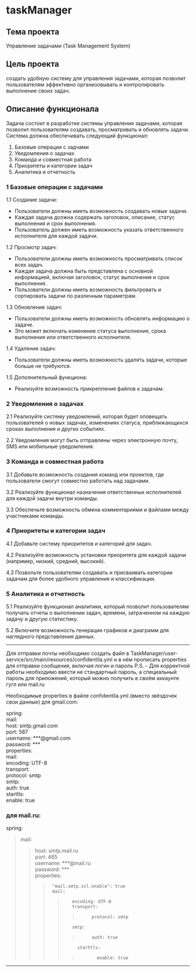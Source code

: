 # taskManager  

## Тема проекта  
Управление задачами (Task Management System)

## Цель проекта  
создать удобную систему для управления задачами, 
которая позволит пользователям эффективно организовывать и контролировать выполнение своих задач.

## Описание функционала  
Задача состоит в разработке системы управления задачами, 
которая позволит пользователям создавать, просматривать и обновлять задачи. 
   Система должна обеспечивать следующий функционал:
1. Базовые операции с задчами  
2. Уведомления о задачах  
3. Команда и совместная работа  
4. Приоритеты и категории задач  
5. Аналитика и отчетность  

### 1 Базовые операции с задачами  

 1.1 Создание задачи:  
   - Пользователи должны иметь возможность создавать новые задачи.  
   - Каждая задача должна содержать заголовок, описание, статус выполнения и срок выполнения.  
   - Пользователь должен иметь возможность указать ответственного исполнителя для каждой задачи.
     
 1.2 Просмотр задач:  
   - Пользователи должны иметь возможность просматривать список всех задач.  
   - Каждая задача должна быть представлена с основной информацией, включая заголовок, статус выполнения и срок выполнения.  
   - Пользователи должны иметь возможность фильтровать и сортировать задачи по различным параметрам.
     
 1.3 Обновление задач:  
   - Пользователи должны иметь возможность обновлять информацию о задаче.  
   - Это может включать изменение статуса выполнения, срока выполнения или ответственного исполнителя.
     
 1.4 Удаление задач:  
   - Пользователи должны иметь возможность удалять задачи, которые больше не требуются.
     
 1.5 Дополнительный функциона:  
 - Реализуйте возможность прикрепления файлов к задачам.  

### 2 Уведомления о задачах

2.1 Реализуйте систему уведомлений, которая будет оповещать 
пользователей о новых задачах, изменениях статуса, приближающихся сроках выполнения и других событиях.  

2.2 Уведомления могут быть отправлены через электронную почту, SMS или мобильные уведомления.  

### 3 Команда и совместная работа

3.1 Добавьте возможность создания команд или проектов, где пользователи смогут совместно работать над задачами.  

3.2 Реализуйте функционал назначения ответственных исполнителей для каждой задачи внутри команды.  

3.3 Обеспечьте возможность обмена комментариями и файлами между участниками команды.  

### 4 Приоритеты и категории задач

4.1 Добавьте систему приоритетов и категорий для задач.  

4.2 Реализуйте возможность установки приоритета для каждой задачи (например, низкий, средний, высокий).  

4.3 Позвольте пользователям создавать и присваивать категории задачам для более удобного управления и классификации.  

### 5 Аналитика и отчетность

5.1 Реализуйте функционал аналитики, который позволит пользователям получать отчеты 
о выполнении задач, времени, затраченном на каждую задачу и другую статистику.  

5.2 Включите возможность генерации графиков и диаграмм для наглядного представления данных. 

------------------------------------------------------------------------------
   Для отправки почты необходимо создать файл в 
TaskManager/user-service/src/main/resources/confidentila.yml 
и в нём прописать properties для отправки сообщения, включая логин и пароль
P.S. - Для корректной работы необходимо ввести не стандартный пароль, 
а специальный пароль для приложений, который можно получить в своём 
аккаунте гугл или mail.ru

   Необходимые properties в файле confidentila.yml (вместо звёздочек свои данные)
                                            для gmail.com:

 spring:  
     mail:  
        host: smtp.gmail.com  
        port: 587  
        username: ***@gmail.com  
        password: ***  
        properties:  
            mail:  
                encoding: UTF-8  
                transport:  
                    protocol: smtp  
                smtp:  
                    auth: true  
                    starttls:  
                        enable: true  
  
###                                        для mail.ru:  
  
spring:  
>  mail:  
>>    host: smtp.mail.ru  
>>    port: 465  
>>    username: ***@mail.ru  
>>    password: ***  
>>    properties:  
>>>      "mail.smtp.ssl.enable": true  
>>>      mail:  
>>>>        encoding: UTF-8  
>>>>        transport:  
>>>>>          protocol: smtp  
>>>>        smtp:
>>>>>          auth: true
>>>>          starttls:
>>>>>            enable: true
------------------------------------------------------------------------------
